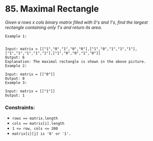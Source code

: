 # 85. Maximal Rectangle

*Given a rows x cols binary matrix filled with 0's and 1's, find the largest rectangle containing only 1's and return its area.*

```
Example 1:


Input: matrix = [["1","0","1","0","0"],["1","0","1","1","1"],["1","1","1","1","1"],["1","0","0","1","0"]]
Output: 6
Explanation: The maximal rectangle is shown in the above picture.
Example 2:

Input: matrix = [["0"]]
Output: 0
Example 3:

Input: matrix = [["1"]]
Output: 1
```

### Constraints:

- ```rows == matrix.length```
- ```cols == matrix[i].length```
- ```1 <= row, cols <= 200```
- ```matrix[i][j] is '0' or '1'.```
